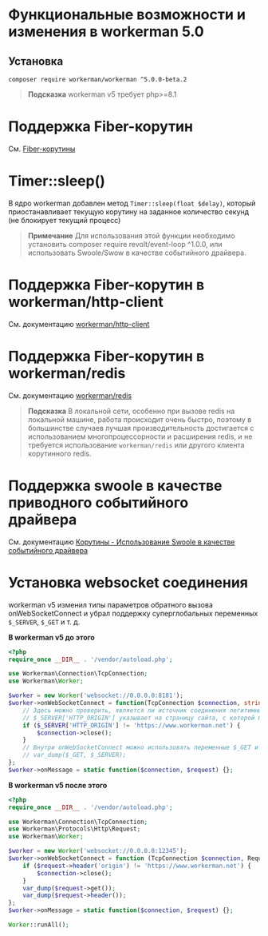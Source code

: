 # Функциональные возможности и изменения в workerman 5.0

## Установка
```
composer require workerman/workerman ^5.0.0-beta.2
```

> **Подсказка**
> workerman v5 требует php>=8.1

# Поддержка Fiber-корутин
См. [Fiber-корутины](../fiber.md)

# Timer::sleep()
В ядро workerman добавлен метод `Timer::sleep(float $delay)`, который приостанавливает текущую корутину на заданное количество секунд (не блокирует текущий процесс)

> **Примечание**
> Для использования этой функции необходимо установить composer require revolt/event-loop ^1.0.0, или использовать Swoole/Swow в качестве событийного драйвера.

# Поддержка Fiber-корутин в workerman/http-client
См. документацию [workerman/http-client](../components/workerman-http-client.md)

# Поддержка Fiber-корутин в workerman/redis
См. документацию [workerman/redis](../components/workerman-redis.md)

> **Подсказка**
> В локальной сети, особенно при вызове redis на локальной машине, работа происходит очень быстро, поэтому в большинстве случаев лучшая производительность достигается с использованием многопроцессорности и расширения redis, и не требуется использование `workerman/redis` или другого клиента корутинного redis.

# Поддержка swoole в качестве приводного событийного драйвера
См. документацию [Корутины - Использование Swoole в качестве событийного драйвера](../fiber.md)

# Установка websocket соединения
workerman v5 изменил типы параметров обратного вызова onWebSocketConnect и убрал поддержку суперглобальных переменных `$_SERVER`, `$_GET` и т. д.

**В workerman v5 до этого**
```php
<?php
require_once __DIR__ . '/vendor/autoload.php';

use Workerman\Connection\TcpConnection;
use Workerman\Worker;

$worker = new Worker('websocket://0.0.0.0:8181');
$worker->onWebSocketConnect = function(TcpConnection $connection, string $httpBuffer) {
    // Здесь можно проверить, является ли источник соединения легитимным, если нет, закрываем соединение
    // $_SERVER['HTTP_ORIGIN'] указывает на страницу сайта, с которой было установлено websocket соединение
    if ($_SERVER['HTTP_ORIGIN'] != 'https://www.workerman.net') {
        $connection->close();
    }
    // Внутри onWebSocketConnect можно использовать переменные $_GET и $_SERVER
    // var_dump($_GET, $_SERVER);
};
$worker->onMessage = static function($connection, $request) {};
```

**В workerman v5 после этого**
```php
<?php
require_once __DIR__ . '/vendor/autoload.php';

use Workerman\Connection\TcpConnection;
use Workerman\Protocols\Http\Request;
use Workerman\Worker;

$worker = new Worker('websocket://0.0.0.0:12345');
$worker->onWebSocketConnect = function (TcpConnection $connection, Request $request) {
    if ($request->header('origin') != 'https://www.workerman.net') {
        $connection->close();
    }
    var_dump($request->get());
    var_dump($request->header());
};
$worker->onMessage = static function($connection, $request) {};

Worker::runAll();
```
